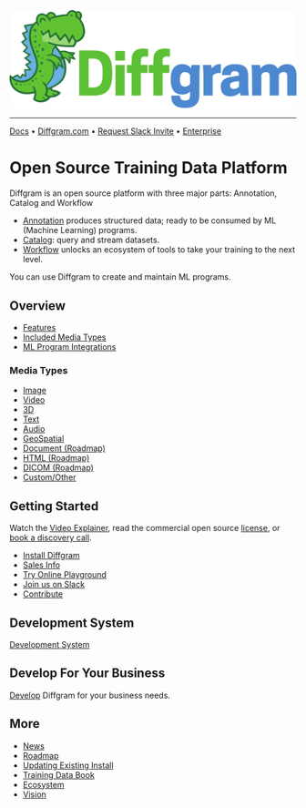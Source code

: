 
![](./github_assets/DiffgramLogoVECTOR.svg)


_________________

[Docs](https://diffgram.readme.io/docs)
•
[Diffgram.com](https://diffgram.com/)
•
[Request Slack Invite](https://www.jotform.com/form/222377866413058)
•
[Enterprise](https://diffgram.com/main/enterprise)

# Open Source Training Data Platform
Diffgram is an open source platform with three major parts: Annotation, Catalog and Workflow

* [Annotation](https://diffgram.com/main/product) produces structured data; ready to be consumed by ML (Machine Learning) programs.
* [Catalog](https://diffgram.com/main/catalog): query and stream datasets.
* [Workflow](https://diffgram.com/main/workflow-product) unlocks an ecosystem of tools to take your training to the next level.

You can use Diffgram to create and maintain ML programs.

## Overview
* [Features](https://diffgram.readme.io/docs/versions)
* [Included Media Types](https://diffgram.readme.io/docs/annotation)
* [ML Program Integrations](https://diffgram.readme.io/docs/automation-and-prelabels)

### Media Types
* [Image](https://diffgram.readme.io/docs/image-annotation)
* [Video](https://diffgram.readme.io/docs/video-introduction)
* [3D](https://diffgram.readme.io/docs/3d-annotation-overview)
* [Text](https://diffgram.readme.io/docs/text-annotation)
* [Audio](https://diffgram.readme.io/docs/audio-annotation)
* [GeoSpatial](https://diffgram.readme.io/docs/geospatial-annotation)
* [Document (Roadmap)](https://diffgram.readme.io/docs/annotation#document)
* [HTML (Roadmap)](https://diffgram.readme.io/docs/annotation#html)
* [DICOM (Roadmap)](https://diffgram.readme.io/docs/annotation#dicom)
* [Custom/Other](https://diffgram.readme.io/docs/annotation#custom)

## Getting Started
Watch the [Video Explainer](https://www.youtube.com/watch?v=dws6J3bDbcU), 
read the commercial open source [license](https://github.com/diffgram/diffgram/blob/master/LICENSE.md),
or [book a discovery call](https://diffgram.com/main/contact).

* [Install Diffgram](https://diffgram.readme.io/docs/install)
* [Sales Info](https://diffgram.readme.io/docs/sales)
* [Try Online Playground](https://diffgram.com/user/data_platform/new)
* [Join us on Slack](https://www.jotform.com/form/222377866413058)
* [Contribute](https://diffgram.readme.io/docs/contribute)

## Development System
[Development System](https://diffgram.readme.io/docs/development-system)
## Develop For Your Business
[Develop](https://diffgram.readme.io/docs/customization) Diffgram for your business needs.

## More

* [News](https://diffgram.readme.io/docs/news)
* [Roadmap](https://diffgram.readme.io/docs/roadmap)
* [Updating Existing Install](https://diffgram.readme.io/docs/updating-an-existing-installation)
* [Training Data Book](https://www.oreilly.com/library/view/training-data-for/9781492094517/)
* [Ecosystem](https://diffgram.readme.io/docs/ecosystem)
* [Vision](https://diffgram.readme.io/docs/vision)



